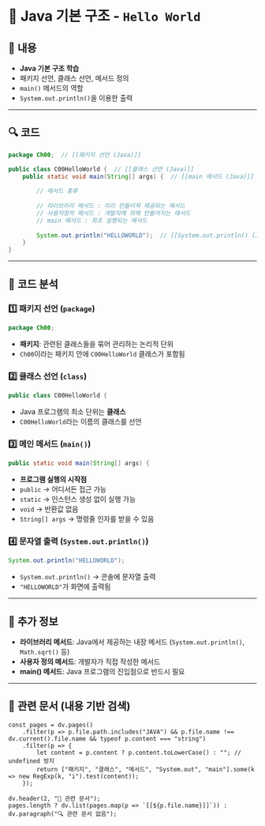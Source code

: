 # 📝 Java 기본 구조 - `Hello World`

## 📌 내용

- **Java 기본 구조 학습**
- 패키지 선언, 클래스 선언, 메서드 정의
- `main()` 메서드의 역할
- `System.out.println()`을 이용한 출력

---

## 🔍 코드

```java
package Ch00;  // [[패키지 선언 (Java)]]

public class C00HelloWorld {  // [[클래스 선언 (Java)]]
    public static void main(String[] args) {  // [[main 메서드 (Java)]]
    
        // 메서드 종류
        
        // 라이브러리 메서드 : 미리 만들어져 제공되는 메서드
        // 사용자정의 메서드 : 개발자에 의해 만들어지는 메서드
        // main 메서드 : 최초 실행되는 메서드
        
        System.out.println("HELLOWORLD");  // [[System.out.println() (Java)]]
    }
}
```

---

## 🔎 코드 분석

### 1️⃣ **패키지 선언 (`package`)**

```java
package Ch00;
```

- **패키지**: 관련된 클래스들을 묶어 관리하는 논리적 단위
- `Ch00`이라는 패키지 안에 `C00HelloWorld` 클래스가 포함됨

### 2️⃣ **클래스 선언 (`class`)**

```java
public class C00HelloWorld {
```

- Java 프로그램의 최소 단위는 **클래스**
- `C00HelloWorld`라는 이름의 클래스를 선언

### 3️⃣ **메인 메서드 (`main()`)**

```java
public static void main(String[] args) {
```

- **프로그램 실행의 시작점**
- `public` → 어디서든 접근 가능
- `static` → 인스턴스 생성 없이 실행 가능
- `void` → 반환값 없음
- `String[] args` → 명령줄 인자를 받을 수 있음

### 4️⃣ **문자열 출력 (`System.out.println()`)**

```java
System.out.println("HELLOWORLD");
```

- `System.out.println()` → 콘솔에 문자열 출력
- `"HELLOWORLD"`가 화면에 출력됨

---

## 🔎 추가 정보

- **라이브러리 메서드**: Java에서 제공하는 내장 메서드 (`System.out.println()`, `Math.sqrt()` 등)
- **사용자 정의 메서드**: 개발자가 직접 작성한 메서드
- **main() 메서드**: Java 프로그램의 진입점으로 반드시 필요

---

## 📌 관련 문서 (내용 기반 검색)

```dataviewjs
const pages = dv.pages()
    .filter(p => p.file.path.includes("JAVA") && p.file.name !== dv.current().file.name && typeof p.content === "string")
    .filter(p => {
        let content = p.content ? p.content.toLowerCase() : ""; // undefined 방지
        return ["패키지", "클래스", "메서드", "System.out", "main"].some(k => new RegExp(k, "i").test(content));
    });

dv.header(2, "📌 관련 문서");
pages.length ? dv.list(pages.map(p => `[[${p.file.name}]]`)) : dv.paragraph("🔍 관련 문서 없음");

```